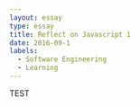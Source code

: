 ```yaml
---
layout: essay
type: essay
title: Reflect on Javascript 1
date: 2016-09-1
labels:
  - Software Engineering
  - Learning
---
```




TEST
